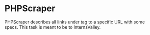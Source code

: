 # PHPScraper
PHPScraper describes all links under <a> tag to a specific URL with some specs.
This task is meant to be to InternsValley.

